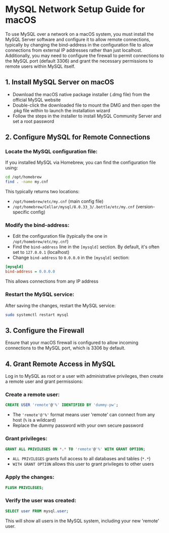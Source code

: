 # MySQL Network Setup Guide for macOS

To use MySQL over a network on a macOS system, you must install the MySQL Server software and configure it to allow remote connections, typically by changing the bind-address in the configuration file to allow connections from external IP addresses rather than just localhost. Additionally, you may need to configure the firewall to permit connections to the MySQL port (default 3306) and grant the necessary permissions to remote users within MySQL itself.

## 1. Install MySQL Server on macOS

- Download the macOS native package installer (.dmg file) from the official MySQL website
- Double-click the downloaded file to mount the DMG and then open the .pkg file within to launch the installation wizard
- Follow the steps in the installer to install MySQL Community Server and set a root password

## 2. Configure MySQL for Remote Connections

### Locate the MySQL configuration file:
If you installed MySQL via Homebrew, you can find the configuration file using:
```bash
cd /opt/homebrew
find . -name my.cnf
```

This typically returns two locations:
- `/opt/homebrew/etc/my.cnf` (main config file)
- `/opt/homebrew/Cellar/mysql/8.0.33_3/.bottle/etc/my.cnf` (version-specific config)

### Modify the bind-address:
- Edit the configuration file (typically the one in `/opt/homebrew/etc/my.cnf`)
- Find the `bind-address` line in the `[mysqld]` section. By default, it's often set to `127.0.0.1` (localhost)
- Change `bind-address` to `0.0.0.0` in the `[mysqld]` section:
```ini
[mysqld]
bind-address = 0.0.0.0
```
  This allows connections from any IP address

### Restart the MySQL service:
After saving the changes, restart the MySQL service:
```bash
sudo systemctl restart mysql
```

## 3. Configure the Firewall

Ensure that your macOS firewall is configured to allow incoming connections to the MySQL port, which is 3306 by default.

## 4. Grant Remote Access in MySQL

Log in to MySQL as root or a user with administrative privileges, then create a remote user and grant permissions:

### Create a remote user:
```sql
CREATE USER 'remote'@'%' IDENTIFIED BY 'dummy-pw';
```
- The `'remote'@'%'` format means user 'remote' can connect from any host (`%` is a wildcard)
- Replace the dummy password with your own secure password

### Grant privileges:
```sql
GRANT ALL PRIVILEGES ON *.* TO 'remote'@'%' WITH GRANT OPTION;
```
- `ALL PRIVILEGES` grants full access to all databases and tables (`*.*`)
- `WITH GRANT OPTION` allows this user to grant privileges to other users

### Apply the changes:
```sql
FLUSH PRIVILEGES;
```

### Verify the user was created:
```sql
SELECT user FROM mysql.user;
```
This will show all users in the MySQL system, including your new 'remote' user.
